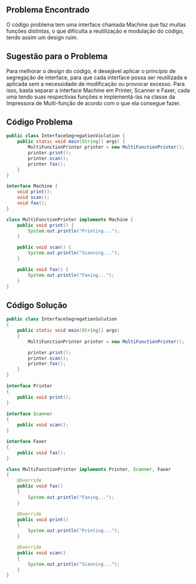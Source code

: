 ## Problema Encontrado
O código problema tem uma interface chamada Machine que faz muitas funções distintas, o que dificulta a reutilização e modulação do código, tendo assim um design ruim.
## Sugestão para o Problema
Para melhorar o design do código, é desejável aplicar o princípio de segregação de interface, para que cada interface possa ser reutilizada e aplicada sem a necessidade de modificação ou provocar excesso. Para isso, basta separar a interface Machine em Printer, Scanner e Faxer, cada uma tendo suas respectivas funções e implementá-las na classe da Impressora de Multi-função de acordo com o que ela consegue fazer.
## Código Problema
```java
public class InterfaceSegregationViolation {
    public static void main(String[] args) {
        MultiFunctionPrinter printer = new MultiFunctionPrinter();
        printer.print();
        printer.scan();
        printer.fax();
    }
}

interface Machine {
    void print();
    void scan();
    void fax();
}

class MultiFunctionPrinter implements Machine {
    public void print() {
        System.out.println("Printing...");
    }

    public void scan() {
        System.out.println("Scanning...");
    }

    public void fax() {
        System.out.println("Faxing...");
    }
}
```
## Código Solução
```java
public class InterfaceSegregationSolution
{
    public static void main(String[] args)
    {
        MultiFunctionPrinter printer = new MultiFunctionPrinter();

        printer.print();
        printer.scan();
        printer.fax();
    }
}

interface Printer
{
    public void print();
}

interface Scanner
{
    public void scan();
}

interface Faxer
{
    public void fax();
}

class MultiFunctionPrinter implements Printer, Scanner, Faxer
{
    @Override
    public void fax()
    {
        System.out.println("Faxing...");
    }

    @Override
    public void print()
    {
        System.out.println("Printing...");
    }

    @Override
    public void scan()
    {
        System.out.println("Scanning...");
    }
}
```
